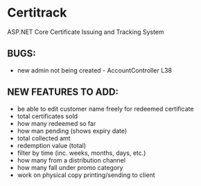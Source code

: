 # Certitrack
ASP.NET Core Certificate Issuing and Tracking System

## BUGS:
- new admin not being created - AccountController L38
	
## NEW FEATURES TO ADD:	
- be able to edit customer name freely for redeemed certificate
- total certificates sold
- how many redeemed so far
- how man pending (shows expiry date)
- total collected amt
- redemption value (total)
- filter by time (inc. weeks, months, days, etc.)
- how many from a distribution channel
- how many fall under promo category
- work on physical copy printing/sending to client